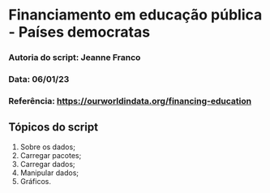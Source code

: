 # Financiamento em educação pública - Países democratas

### Autoria do script: Jeanne Franco
### Data: 06/01/23
### Referência: https://ourworldindata.org/financing-education

## Tópicos do script

1. Sobre os dados;
2. Carregar pacotes;
3. Carregar dados;
4. Manipular dados;
5. Gráficos.
